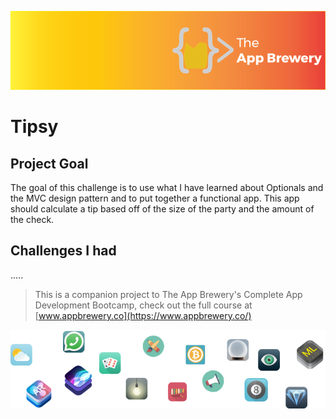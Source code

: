 
![App Brewery Banner](Documentation/AppBreweryBanner.png)

#  Tipsy

## Project Goal

The goal of this challenge is to use what I have learned about Optionals and the MVC design pattern and to put together a functional app. This app should calculate a tip based off of the size of the party and the amount of the check.

## Challenges I had

.....


>This is a companion project to The App Brewery's Complete App Development Bootcamp, check out the full course at [www.appbrewery.co](https://www.appbrewery.co/)

![End Banner](Documentation/readme-end-banner.png)
